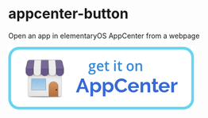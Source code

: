 # appcenter-button
Open an app in elementaryOS AppCenter from a webpage

![](/get_it_on_appcenter.png)
